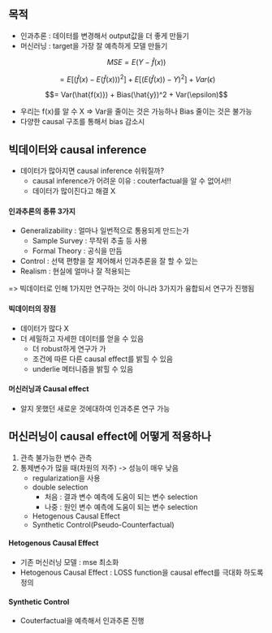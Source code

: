 ## 목적
* 인과추론 : 데이터를 변경해서 output값을 더 좋게 만들기
* 머신러닝 : target을 가장 잘 예측하게 모델 만들기

$$MSE = E(Y-\hat{f}(x))$$

$$= E[(\hat{f}(x)-E(\hat{f}(x)))^2] + E[(E(\hat{f}(x))-Y)^2] + Var(\epsilon)$$

$$= Var(\hat{f(x)}) + Bias(\hat{y})^2 + Var(\epsilon)$$
     
* 우리는 f(x)를 알 수 X => Var을 줄이는 것은 가능하나 Bias 줄이는 것은 불가능
* 다양한 causal 구조를 통해서 bias 감소시

## 빅데이터와 causal inference
* 데이터가 많아지면 causal inference 쉬워질까?
     * causal inference가 어려운 이유 : couterfactual을 알 수 없어서!!
     * 데이터가 많이진다고 해결 X

#### 인과추론의 종류 3가지
* Generalizability : 얼마나 일번적으로 통용되게 만드는가
     * Sample Survey : 무작위 추출 등 사용
     * Formal Theory : 공식을 만듬
* Control : 선택 편향을 잘 제어해서 인과추론을 잘 할 수 있는
* Realism : 현실에 얼마나 잘 적용되는

=> 빅데이터로 인해 1가지만 연구하는 것이 아니라 3가지가 융합되서 연구가 진행됨

#### 빅데이터의 장점
* 데이터가 많다 X
* 더 세밀하고 자세한 데이터를 얻을 수 있음
  * 더 robust하게 연구가 가
  * 조건에 따른 다른 causal effect를 밝힐 수 있음
  * underlie 메터니즘을 밝힐 수 있음

#### 머신러닝과 Causal effect
* 알지 못했던 새로운 것에대하여 인과추론 연구 가능


## 머신러닝이 causal effect에 어떻게 적용하나
1. 관측 불가능한 변수 관측
2. 통제변수가 많을 때(차원의 저주) -> 성능이 매우 낮음
     * regularization을 사용
     * double selection
          * 처음 : 결과 변수 예측에 도움이 되는 변수 selection
          * 나중 : 원인 변수 예측에 도움이 되는 변수 selection
     * Hetogenous Causal Effect
     * Synthetic Control(Pseudo-Counterfactual)
       
   

#### Hetogenous Causal Effect
* 기존 머신러닝 모델 : mse 최소화
* Hetogenous Causal Effect : LOSS function을 causal effect를 극대화 하도록 정의

#### Synthetic Control
* Couterfactual을 예측해서 인과추론 진행





